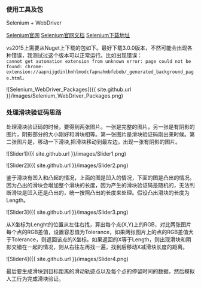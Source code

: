 

### 使用工具及包

Selenium + WebDriver

[Selenium官网](http://www.seleniumhq.org/)
[Selenium官网文档](http://www.seleniumhq.org/docs/)
[Selenium下载地址](http://www.seleniumhq.org/download/)


vs2015上需要从Nuget上下载的包如下。最好下载3.0.0版本，不然可能会出现各种错误，我测试过这个版本可以正常运行。比如出现错误：  
`cannot get automation extension from unknown error: page could not be found: chrome-extension://aapnijgdinlhnhlmodcfapnahmbfebeb/_generated_background_page.html。`

![Selenium_WebDriver_Packages]({{ site.github.url }}/images/Selenium_WebDriver_Packages.png)


### 处理滑块验证码思路

处理滑块验证码的时候，要得到两张图片。一张是完整的图片，另一张是有阴影的图片，阴影部分的大小刚好和滑块相等。第一张图片是滑块验证码刚出来时候。第二张图片是，移动一下滑块,把滑块移动到最左边，出现一张有阴影的图片。

![Slider1]({{ site.github.url }}/images/Slider1.png)

![Slider2]({{ site.github.url }}/images/Slider2.png)

鉴于滑块有凹入和凸起的情况，上面的图是凹入的情况，下面的图是凸出的情况。因为凸出的滑块会增加整个滑块的长度，因为产生的滑块验证码是随机的，无法判断滑块是凹入还是凸出的，统一按照凸出的长度来处理。假设凸出滑块的长度为Length。

![Slider3]({{ site.github.url }}/images/Slider3.png)

从X坐标为Lenght的位置从左往右找，算出每个点(X,Y)上的RGB，对比两张图片每个点的RGB差值，设置容忍值为Tolerance，如果两张图片上的点的RGB差值大于Tolerance，则返回该点的X坐标。如果返回的X等于Length，则出现滑块和阴影交错在一起的情况，则从右往左再找一遍，找到后移动X减滑块长度的距离。
  
![Slider4]({{ site.github.url }}/images/Slider4.png)

最后要生成滑块到目标距离的滑动轨迹点以及每个点的停留时间的数据，然后模拟人工行为完成滑块验证。




